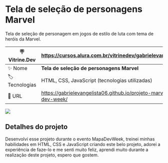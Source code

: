 # Tela de seleção de personagens Marvel

Tela de seleção de personagem em jogos de estilo de luta com tema de heróis da Marvel.

| :placard: Vitrine.Dev | https://cursos.alura.com.br/vitrinedev/gabrielevangelista094   |
| --------------------- | -------------------------------------------------------------- |
| :sparkles: Nome       | **Tela de seleção de personagens Marvel**                                            |
| :label: Tecnologias   | HTML, CSS, JavaScript (tecnologias utilizadas)                 |
| :rocket: URL          | https://gabrielevangelista06.github.io/projeto-marvel-mapa-dev-week/ |

![](https://lh3.googleusercontent.com/YKPFK1IW5eWewsmJDDSPJuQf0_q3iY4BtarzVCIvytRfW39U8Y6nDq5JdxxMz6zwYahytjoYbx9QFpisvorF00A1Q-erxRtBVnaXD95CrRmbmWt3jHzGyL775RKEf4276OkTXlatJZYLe1WMVjkL64v7JcKnvsKtkYhFOnyIWyor6BuHVwLsm1cTbI9qqqPZ8rFxBiCy2S5SqzrapUvnz4aifKUpwqb40uJBp4kX8JT-dMNWQsRxbE_Qw16pkGjddUlaxcMQqEN2K9dtSrHqKu58mpU7O6Raulaxh7TO9_EuZgldd1_E3CWIqs7OCjOBDv-6Rguc2JMizYB-9DzbDIiY3KuBvC8kdmOxzul3V8qQi26J5nHjMYWy_Hhxg4gowXpE3XZD6DPppVF9YqC_tdTqfSQ1C3sB-xoK13YY67uxlanBuG__nFZ_WMfFlYiaLidN7dZIfwp8qhORtOmz5Cna33FUdIF9r_M5WEmCIgd5BJeDJABm9f6S8U9fU5uAXGy1Y_30OMqhAknKWhssEbhP55GhejZ2_cBnWrxzCV4T04ccaKYnJox2nmYrSnQzfErlvJGsQEAVZLXrVubYAiRrMVgC4ha3gHeUJJQk_YPaJw3LpKyORlND2dtfm_Y-mbATjTnwyOrJtF4fNS8FUph938BrFwmDDqOPYPNofkOcu16c1raUeyXFY99OVKdsUaJYWQY4-axoaG1jRlu-HcAcrcMfsUxFlyp8Uq6FgG2VFW5wAG9bZDQFourZVVfrdX2NclzFqcfnvbbOlNUpNAMBM_TGF7LlLlanWJdVSrdBLtFTQLOYmJwL65E0Z0eGp_UdzW4JN28PHMDd-Fk6ku-pgGe51dNuxQcOp3h39lFEOCLKN_2NryFam9T7k92NTenzMQ8_SBthr5avQb11LWkY42R33Q0R-F7SBn-EhO6u8Pe-PIYpkcG2zwcJj6lrZKZ3u2I1dLLrxOIA6QTOU2TPNbHMR73dqwuVSI8IQIpSJ7jdGMNY6PQMyMPkog6Djv7NdMhESu-v0QoZcxaXXg=w534-h258-no?authuser=3#vitrinedev)

## Detalhes do projeto

Desenvolvi esse projeto durante o evento MapaDevWeek, treinei minhas habilidades em HTML, CSS e JavaScript criando este belo projeto, adorei a experiência de faze-lo e me senti muito feliz, aprendi muito durante a realização deste projeto, espero que gostem.
